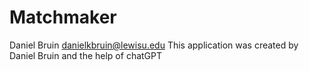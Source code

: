 # Matchmaker
Daniel Bruin
danielkbruin@lewisu.edu
This application was created by Daniel Bruin and the help of chatGPT
